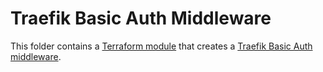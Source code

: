 # Traefik Basic Auth Middleware

This folder contains a [Terraform module](https://terraform.io/docs/language/modules/index.html) that creates a [Traefik Basic Auth middleware](https://doc.traefik.io/traefik/middlewares/http/basicauth/).

